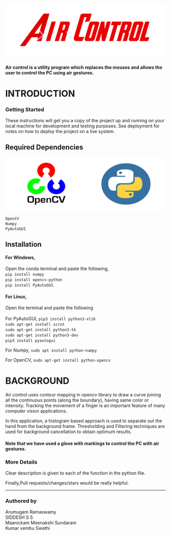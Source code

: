 ![title](https://github.com/IIplutocrat45II/Air-Control/blob/master/images/air_c.png)
<br />
#### Air control is a utility program which replaces the mouses and allows the user to control the PC using air gestures.

# INTRODUCTION
### Getting Started 

These instructions will get you a copy of the project up and running on your local machine for development and testing purposes. See deployment for notes on how to deploy the project on a live system.

## Required Dependencies
![](https://github.com/IIplutocrat45II/Air-Control/blob/master/images/cred.png)
```
OpenCV
Numpy
PyAutoGUI
```

## Installation 
#### For Windows,<br />
Open the conda terminal and paste the following,<br /> 
```pip install numpy```<br />
```pip install opencv-python```<br />
```pip install PyAutoGUI```.
<br />
#### For Linux,<br /> 
Open the terminal and paste the following <br />
<br/>
For PyAutoGUI,
```pip3 install python3-xlib```<br/>
```sudo apt-get install scrot```<br/>
```sudo apt-get install python3-tk```<br/>
```sudo apt-get install python3-dev```<br/>
```pip3 install pyautogui```<br/>

For Numpy,
```sudo apt install python-numpy```

For OpenCV,
```sudo apt-get install python-opencv```



# BACKGROUND
Air control uses contour mapping in opencv library to draw a curve joining all the continuous points (along the boundary), having same color or intensity. Tracking the movement of a finger is an important feature of many computer vision applications. 

In this application, a histogram based approach is used to separate out the hand from the background frame. Thresholding and Filtering techniques are used for background cancellation to obtain optimum results. 

#### Note that we have used a glove with markings to control the PC with air gestures.



### More Details
Clear description is given to each of the function in the python file.

Finally,Pull requests/changes/stars would be really helpful.
________________________________________________________________________________________________________________________

### Authored by
Arumugam Ramaswamy<br/>
SIDDESH S S<br/>
Maanickam Meenakshi Sundaram<br/>
Kumar vembu Swathi 






